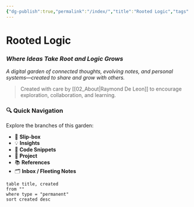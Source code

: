 ```yaml
---
{"dg-publish":true,"permalink":"/index/","title":"Rooted Logic","tags":["gardenEntry"],"dgShowBacklinks":"false"}
---
```


# Rooted Logic

### _Where Ideas Take Root and Logic Grows_

_A digital garden of connected thoughts, evolving notes, and personal systems—created to share and grow with others._

> Created with care by [[02_About\|Raymond De Leon]] to encourage exploration, collaboration, and learning.

### 🔍 Quick Navigation

Explore the branches of this garden:

- 🧠 **Slip-box**
- 💡 **Insights**
- 🧰 **Code Snippets**
- 📂 **Project**
- 📚 **References**
- 🗂️ **Inbox / Fleeting Notes**

```dataview
table title, created
from ""
where type = "permanent"
sort created desc